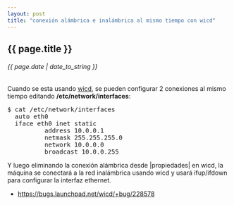 ```yaml
---
layout: post
title: "conexión alámbrica e inalámbrica al mismo tiempo con wicd"
---
```


## {{ page.title }}
###### {{ page.date | date_to_string }}

<div class="p">Cuando se esta usando <a href="http://wicd.sourceforge.net" target="_blank">wicd</a>, se pueden configurar 2 conexiones al mismo tiempo editando <strong>/etc/network/interfaces</strong>:
</div>

<pre class="sh_sh">
$ cat /etc/network/interfaces
  auto eth0
  iface eth0 inet static
          address 10.0.0.1
          netmask 255.255.255.0
          network 10.0.0.0
          broadcast 10.0.0.255
</pre>

<div class="p">Y luego eliminando la conexión alámbrica desde |propiedades| en wicd, la máquina se conectará a la red inalámbrica usando wicd y usará ifup/ifdown para configurar la interfaz ethernet.  
</div>

<ul>
    <li><a href="https://bugs.launchpad.net/wicd/+bug/228578">https://bugs.launchpad.net/wicd/+bug/228578</a></li>
</ul>
